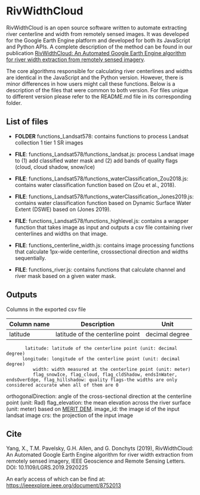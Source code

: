 # RivWidthCloud

RivWidthCloud is an open source software written to automate extracting river centerline and width from remotely sensed images. It was developed for the Google Earth Engine platform and developed for both its JavaScript and Python APIs. A complete description of the method can be found in our publication [RivWidthCloud: An Automated Google Earth Engine algorithm for river width extraction from remotely sensed imagery](https://ieeexplore.ieee.org/document/8752013).

The core algorithms responsible for calculating river centerlines and widths are identical in the JavaScript and the Python version. However, there is minor differences in how users might call these functions. Below is a description of the files that were common to both version. For files unique to different version please refer to the README.md file in its corresponding folder.

## List of files

* __FOLDER__ functions_Landsat578: contains functions to process Landsat collection 1 tier 1 SR images
* __FILE__: functions_Landsat578/functions_landsat.js: process Landsat image to (1) add classified water mask and (2) add bands of quality flags (cloud, cloud shadow, snow/ice)
* __FILE__: functions_Landsat578/functions_waterClassification_Zou2018.js: contains water classification function based on (Zou et al., 2018).
* __FILE__: functions_Landsat578/functions_waterClassification_Jones2019.js: contains water classification function based on Dynamic Surface Water Extent (DSWE) based on (Jones 2019).
* __FILE__: functions_Landsat578/functions_highlevel.js: contains a wrapper function that takes image as input and outputs a csv file containing river centerlines and widths on that image.

* __FILE__: functions_centerline_width.js: contains image processing functions that calculate 1px-wide centerline, crosssectional direction and widths sequentially.
* __FILE__: functions_river.js: contains functions that calculate channel and river mask based on a given water mask.

## Outputs

Columns in the exported csv file

Column name|Description|Unit
-------|---------|---------
latitude|latitude of the centerline point|decimal degree

           latitude: latitude of the centerline point (unit: decimal degree)
          longitude: longitude of the centerline point (unit: decimal degree)
              width: width measured at the centerline point (unit: meter)
              flag_snowIce, flag_cloud, flag_cldShadow, endsInWater, endsOverEdge, flag_hillshadow: quality flags-the widths are only considered accurate when all of them are 0
orthogonalDirection: angle of the cross-sectional direction at the centerline point (unit: Rad)
     flag_elevation: the mean elevation across the river surface (unit: meter) based on [MERIT DEM](http://hydro.iis.u-tokyo.ac.jp/~yamadai/MERIT_DEM/).
           image_id: the image id of the input landsat image
                crs: the projection of the input image

## Cite

Yang, X., T.M. Pavelsky, G.H. Allen, and G. Donchyts (2019), RivWidthCloud: An Automated Google Earth Engine algorithm for river width extraction from remotely sensed imagery, IEEE Geoscience and Remote Sensing Letters. DOI: 10.1109/LGRS.2019.2920225

An early access of which can be find at: https://ieeexplore.ieee.org/document/8752013

